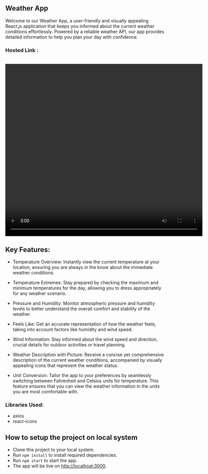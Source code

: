 ## Weather App
Welcome to our Weather App, a user-friendly and visually appealing React.js application that keeps you informed about the current weather conditions effortlessly. Powered by a reliable weather API, our app provides detailed information to help you plan your day with confidence.

### Hosted Link : 
<br/>

<video width="620" height="540" controls>
  <source src="./vedio/Wheather App.mp4" type="video/mp4">
</video>

## Key Features:

- Temperature Overview:
Instantly view the current temperature at your location, ensuring you are always in the know about the immediate weather conditions.

- Temperature Extremes:
 Stay prepared by checking the maximum and minimum temperatures for the day, allowing you to dress appropriately for any weather scenario.

- Pressure and Humidity:
Monitor atmospheric pressure and humidity levels to better understand the overall comfort and stability of the weather.

- Feels Like:
Get an accurate representation of how the weather feels, taking into account factors like humidity and wind speed.

- Wind Information:
Stay informed about the wind speed and direction, crucial details for outdoor activities or travel planning.

- Weather Description with Picture:
Receive a concise yet comprehensive description of the current weather conditions, accompanied by visually appealing icons that represent the weather status.

- Unit Conversion:
Tailor the app to your preferences by seamlessly switching between Fahrenheit and Celsius units for temperature. This feature ensures that you can view the weather information in the units you are most comfortable with.

### Libraries Used:
- axios
- react-icons

## How to setup the project on local system
- Clone this project to your local system.
- Run `npm install` to install required dependencies.
- Run `npm start` to start the app.
- The app will be live on [http://localhost:3000](http://localhost:3000).
